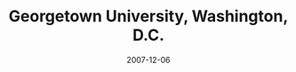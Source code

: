 ---
title: "Georgetown University, Washington, D.C."
project_id: 
date: 2007-12-06
conference_id: ""
presenters:
   - peter_bandettini
summary: "<p>Georgetown University, Washington, D.C.</p>"
file: /assets/presentations/T216.ppt
filename: T216.ppt
layout: presentation
---